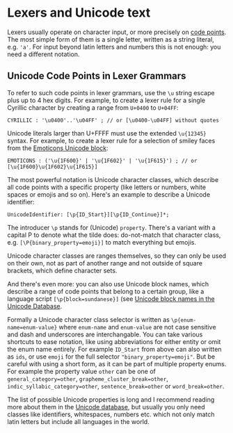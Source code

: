 # Lexers and Unicode text

Lexers usually operate on character input, or more precisely on [code points](https://en.wikipedia.org/wiki/Code_point). The most simple form of them is a single letter, written as a string literal, e.g. `'a'`. For input beyond latin letters and numbers this is not enough: you need a different notation.

## Unicode Code Points in Lexer Grammars

To refer to such code points in lexer grammars, use the `\u` string escape plus up to 4 hex digits. For example, to create a lexer rule for a single Cyrillic character by creating a range from `U+0400` to `U+04FF`:

```antlr
CYRILLIC : '\u0400'..'\u04FF' ; // or [\u0400-\u04FF] without quotes
```

Unicode literals larger than U+FFFF must use the extended `\u{12345}` syntax. For example, to create a lexer rule for a selection of smiley faces from the [Emoticons Unicode block](http://www.unicode.org/charts/PDF/U1F600.pdf):

```antlr
EMOTICONS : ('\u{1F600}' | '\u{1F602}' | '\u{1F615}') ; // or [\u{1F600}\u{1F602}\u{1F615}]
```

The most powerful notation is Unicode character classes, which describe all code points with a specific property (like letters or numbers, white spaces or emojis and so on). Here's an example to describe a Unicode identifier:

```antlr
UnicodeIdentifier: [\p{ID_Start}][\p{ID_Continue}]*;
```

The introducer `\p` stands for (Unicode) `property`. There's a variant with a capital P to denote what the tilde does: do-not-match that character class, e.g. `[\P{binary_property=emoji}]` to match everything but emojis.

Unicode character classes are ranges themselves, so they can only be used on their own, not as part of another range and not outside of square brackets, which define character sets.

And there's even more: you can also use Unicode block names, which describe a range of code points that belong to a certain group, like a language script `[\p{block=sundanese}]` (see [Unicode block names in the Unicode Database](https://www.unicode.org/Public/UCD/latest/ucd/Blocks.txt).

Formally a Unicode character class selector is written as `\p{enum-name=enum-value}` where `enum-name` and `enum-value` are not case sensitive and dash and underscores are interchangable. You can take various shortcuts to ease notation, like using abbreviations for either entity or omit the enum name entirely. For example `ID_Start` from above can also written as `ids`, or use `emoji` for the full selector `"binary_property=emoji"`. But be careful with using a short form, as it can be part of multiple property enums. For example the property value `other` can be one of `general_category=other`, `grapheme_cluster_break=other`, `indic_syllabic_category=other`, `sentence_break=other` or `word_break=other`.

The list of possible Unicode properties is long and I recommend reading more about them in the [Unicode database](https://www.unicode.org/Public/UCD/latest/ucd/), but usually you only need classes like identifiers, whitespaces, numbers etc. which not only match latin letters but include all languages in the world.
